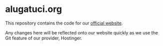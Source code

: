 # alugatuci.org
This repository contains the code for our [official website](https://alugatuci.org).

Any changes here will be reflected onto our website quickly as we use the Git feature of our provider, Hostinger.
